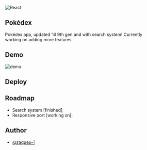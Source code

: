 
![React](https://camo.githubusercontent.com/ab4c3c731a174a63df861f7b118d6c8a6c52040a021a552628db877bd518fe84/68747470733a2f2f696d672e736869656c64732e696f2f62616467652f72656163742d2532333230323332612e7376673f7374796c653d666f722d7468652d6261646765266c6f676f3d7265616374266c6f676f436f6c6f723d253233363144414642)

## Pokédex
Pokédex app, updated 'til 9th gen and with search system! Currently working on adding more features.

## Demo
![demo](https://media.discordapp.net/attachments/1032819189288816690/1064982896747757689/chrome-capture-2023-0-17.gif)

## Deploy


## Roadmap
- Search system [finished];
- Responsive port [working on];

## Author
- [@zaqueu-1](https://www.github.com/zaqueu-1)

